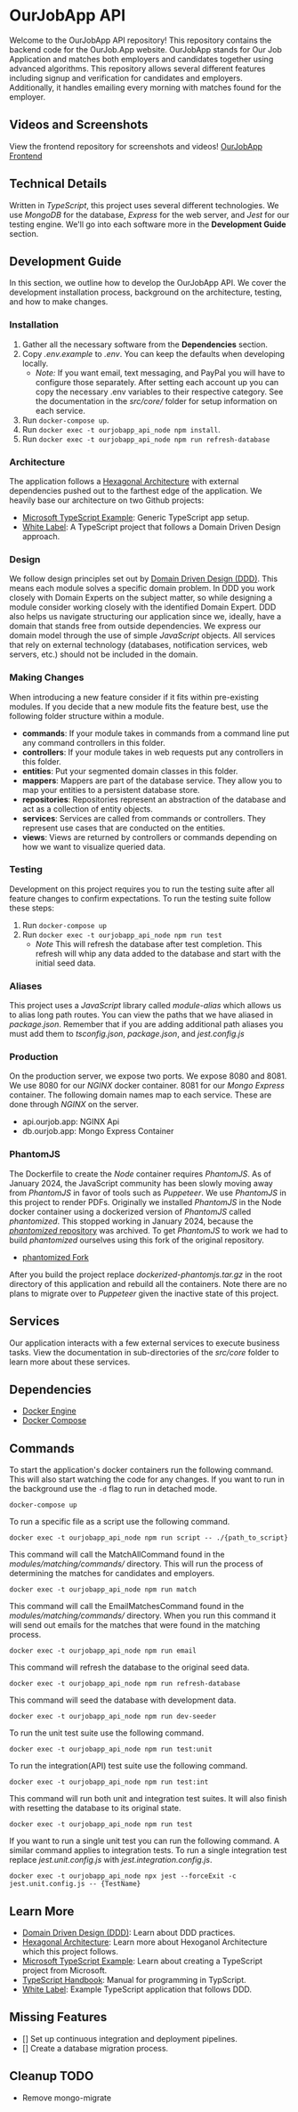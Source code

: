 # OurJobApp API
Welcome to the OurJobApp API repository! This repository contains the backend code for the
OurJob.App website. OurJobApp stands for Our Job Application and matches both employers and 
candidates together using advanced algorithms. This repository allows several different features 
including signup and verification for candidates and employers. Additionally, it handles
emailing every morning with matches found for the employer.

## Videos and Screenshots
View the frontend repository for screenshots and videos!
[OurJobApp Frontend](https://github.com/JackWatson06/ourjobapp)

## Technical Details
Written in _TypeScript_, this project uses several different technologies. We use _MongoDB_ for the
database, _Express_ for the web server, and _Jest_ for our testing engine. We'll go into each
software more in the **Development Guide** section.

## Development Guide
In this section, we outline how to develop the OurJobApp API. We cover the development
installation process, background on the architecture, testing, and how to make changes.

### Installation

1. Gather all the necessary software from the **Dependencies** section.
2. Copy _.env.example_ to _.env_. You can keep the defaults when developing locally. 
    - *Note:* If you want email, text messaging, and PayPal you will have to configure those 
    separately. After setting each account up you can copy the necessary .env variables to their 
    respective category. See the documentation in the _src/core/_ folder for setup information on
    each service.
3. Run `docker-compose up`.
4. Run `docker exec -t ourjobapp_api_node npm install`.
5. Run `docker exec -t ourjobapp_api_node npm run refresh-database`

### Architecture
The application follows a 
[Hexagonal Architecture](https://herbertograca.com/2017/11/16/explicit-architecture-01-ddd-hexagonal-onion-clean-cqrs-how-i-put-it-all-together/) 
with external dependencies pushed out to the farthest edge of the application. We heavily base our
architecture on two Github projects:
- [Microsoft TypeScript Example](https://github.com/microsoft/TypeScript-Node-Starter): Generic 
TypeScript app setup.
- [White Label](https://github.com/stemmlerjs/white-label): A TypeScript project that follows a 
Domain Driven Design approach.

### Design
We follow design principles set out by 
[Domain Driven Design (DDD)](https://martinfowler.com/bliki/DomainDrivenDesign.html). This means each 
module solves a specific domain problem. In DDD you work closely with Domain Experts on the subject
matter, so while designing a module consider working closely with the identified Domain Expert. DDD
also helps us navigate structuring our application since we, ideally, have a domain that stands
free from outside dependencies. We express our domain model through the use of simple _JavaScript_
objects. All services that rely on external technology (databases, notification services, 
web servers, etc.) should not be included in the domain.

### Making Changes
When introducing a new feature consider if it fits within pre-existing modules. If you decide that 
a new module fits the feature best, use the following folder structure within a module.
- **commands**: If your module takes in commands from a command line put any command controllers 
in this folder.
- **controllers**: If your module takes in web requests put any controllers in this folder.
- **entities**: Put your segmented domain classes in this folder.
- **mappers**: Mappers are part of the database service. They allow you to map your entities to a 
persistent database store.
- **repositories**: Repositories represent an abstraction of the database and act as a collection of
entity objects.
- **services**: Services are called from commands or controllers. They represent use cases that
are conducted on the entities.
- **views**: Views are returned by controllers or commands depending on how we want to visualize
queried data.

### Testing
Development on this project requires you to run the testing suite after all feature changes to
confirm expectations. To run the testing suite follow these steps:
1. Run `docker-compose up`
2. Run `docker exec -t ourjobapp_api_node npm run test`
    - _Note_ This will refresh the database after test completion. This refresh will whip any data
    added to the database and start with the initial seed data.

### Aliases
This project uses a _JavaScript_ library called _module-alias_ which allows us to alias long path
routes. You can view the paths that we have aliased in _package.json_. Remember that if you are
adding additional path aliases you must add them to _tsconfig.json_, _package.json_,
 and _jest.config.js_

### Production
On the production server, we expose two ports. We expose 8080 and 8081. We use 8080 for our _NGINX_
docker container. 8081 for our _Mongo Express_ container. The following domain names map to each
service. These are done through _NGINX_ on the server.

- api.ourjob.app: NGINX Api
- db.ourjob.app: Mongo Express Container

### PhantomJS
The Dockerfile to create the _Node_ container requires _PhantomJS_. As of January 2024, the JavaScript
community has been slowly moving away from _PhantomJS_ in favor of tools such as _Puppeteer_. We use
_PhantomJS_ in this project to render PDFs. Originally we installed _PhantomJS_ in the Node
docker container using a dockerized version of _PhantomJS_ called _phantomized_. This stopped 
working in January 2024, because the 
[_phantomized_ repository](https://github.com/dustinblackman/phantomized) was archived. To get 
_PhantomJS_ to work we had to build _phantomized_ ourselves using this fork of the original
repository.
- [phantomized Fork](https://github.com/everlytic/phantomized)

After you build the project replace _dockerized-phantomjs.tar.gz_ in the root directory of this
application and rebuild all the containers. Note there are no plans to migrate over to _Puppeteer_
given the inactive state of this project.

## Services
Our application interacts with a few external services to execute business tasks. View the
documentation in sub-directories of the _src/core_ folder to learn more about these services.

## Dependencies
- [Docker Engine](https://docs.docker.com/engine/install/)
- [Docker Compose](https://docs.docker.com/compose/install/)

## Commands
To start the application's docker containers run the following command. This will also start
watching the code for any changes. If you want to run in the background use the `-d` flag to run
in detached mode. 
```
docker-compose up
```

To run a specific file as a script use the following command. 
```
docker exec -t ourjobapp_api_node npm run script -- ./{path_to_script}
```

This command will call the MatchAllCommand found in the _modules/matching/commands/_ directory. This
will run the process of determining the matches for candidates and employers.
```
docker exec -t ourjobapp_api_node npm run match
```

This command will call the EmailMatchesCommand found in the _modules/matching/commands/_ directory.
When you run this command it will send out emails for the matches that were found in the matching
process.
```
docker exec -t ourjobapp_api_node npm run email
```

This command will refresh the database to the original seed data.
```
docker exec -t ourjobapp_api_node npm run refresh-database
```

This command will seed the database with development data.
```
docker exec -t ourjobapp_api_node npm run dev-seeder
```

To run the unit test suite use the following command.
```
docker exec -t ourjobapp_api_node npm run test:unit
```

To run the integration(API) test suite use the following command.
```
docker exec -t ourjobapp_api_node npm run test:int
```

This command will run both unit and integration test suites. It will also finish with resetting
the database to its original state.
```
docker exec -t ourjobapp_api_node npm run test
```

If you want to run a single unit test you can run the following command. A similar command applies
to integration tests. To run a single integration test replace _jest.unit.config.js_ with
_jest.integration.config.js_.
```
docker exec -t ourjobapp_api_node npx jest --forceExit -c jest.unit.config.js -- {TestName}
```

## Learn More
- [Domain Driven Design (DDD)](https://martinfowler.com/bliki/DomainDrivenDesign.html): Learn about
DDD practices.
- [Hexagonal Architecture](https://herbertograca.com/2017/11/16/explicit-architecture-01-ddd-hexagonal-onion-clean-cqrs-how-i-put-it-all-together/): 
Learn more about Hexoganol Architecture which this project follows.
- [Microsoft TypeScript Example](https://github.com/microsoft/TypeScript-Node-Starter): Learn about
creating a TypeScript project from Microsoft.
- [TypeScript Handbook](https://www.typescriptlang.org/docs/handbook/intro.html): Manual for
programming in TypScript.
- [White Label](https://github.com/stemmlerjs/white-label): Example TypeScript application that
follows DDD.

## Missing Features
- [] Set up continuous integration and deployment pipelines.
- [] Create a database migration process.

## Cleanup TODO
- Remove mongo-migrate
